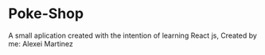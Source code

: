 # Poke-Shop
A small aplication created with the intention of learning React js, Created by me: Alexei Martinez
